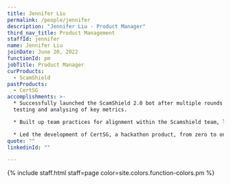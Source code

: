 ```yaml
---
title: Jennifer Liu
permalink: /people/jennifer
description: "Jennifer Liu - Product Manager"
third_nav_title: Product Management
staffId: jennifer
name: Jennifer Liu
joinDate: June 20, 2022
functionId: pm
jobTitle: Product Manager
curProducts:
  - ScamShield
pastProducts:
  - CertSG
accomplishments: >-
  * Successfully launched the ScamShield 2.0 bot after multiple rounds of
  testing and analysing of key metrics.

  * Built up team practices for alignment within the Scamshield team, leading to sharper prioritisation of work and speedy onboarding of new joiners to the team.

  * Led the development of CertSG, a hackathon product, from zero to one by conceptualising the problem statement, product vision, and pitching to potential use cases.
quote: ""
linkedinId: ""

---
```


{% include staff.html staff=page color=site.colors.function-colors.pm %}
